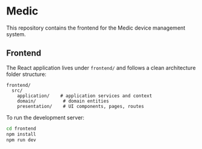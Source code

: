 # Medic

This repository contains the frontend for the Medic device management system.

## Frontend

The React application lives under `frontend/` and follows a clean architecture folder structure:

```
frontend/
  src/
    application/    # application services and context
    domain/          # domain entities
    presentation/    # UI components, pages, routes
```

To run the development server:

```bash
cd frontend
npm install
npm run dev
```

